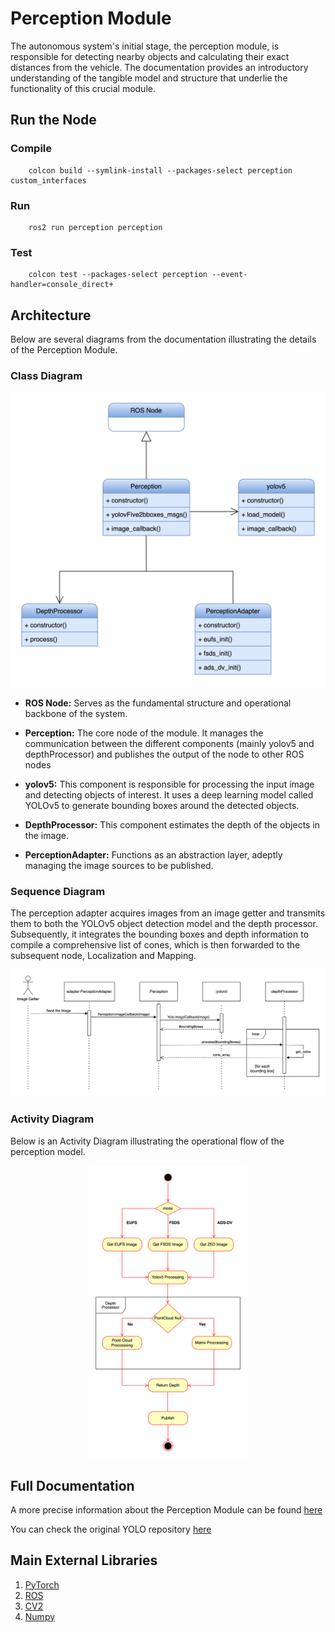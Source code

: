 # Perception Module

The autonomous system's initial stage, the perception module, is responsible for detecting nearby objects and calculating their exact distances from the vehicle. The documentation provides an introductory understanding of the tangible model and structure that underlie the functionality of this crucial module.

## Run the Node

### Compile

```SHELL
	colcon build --symlink-install --packages-select perception custom_interfaces
```

### Run

```SHELL
	ros2 run perception perception
```

### Test

```SHELL
    colcon test --packages-select perception --event-handler=console_direct+
```

## Architecture

Below are several diagrams from the documentation illustrating the details of the Perception Module.

### Class Diagram

<p align="center">
  <img src="../../docs/assets/Perception/ClassDiagram.png" />
</p>

* **ROS Node:** Serves as the fundamental structure and operational backbone of the system.

* **Perception:** The core node of the module. It manages the communication between the different components (mainly yolov5 and depthProcessor) and publishes the output of the node to other ROS nodes

* **yolov5:** This component is responsible for processing the input image and detecting objects of interest. It uses a deep learning model called YOLOv5 to generate bounding boxes around the detected objects.

* **DepthProcessor:** This component estimates the depth of the objects in the image.

* **PerceptionAdapter:** Functions as an abstraction layer, adeptly managing the image sources to be published.

### Sequence Diagram

The perception adapter acquires images from an image getter and transmits them to both the YOLOv5 object detection model and the depth processor. Subsequently, it integrates the bounding boxes and depth information to compile a comprehensive list of cones, which is then forwarded to the subsequent node, Localization and Mapping.

<p aligh="center">
  <img src="../../docs/assets/Perception/SequenceDiagram.png">
</p>

### Activity Diagram

Below is an Activity Diagram illustrating the operational flow of the perception model.

<p align="center">
  <img src="../../docs/assets/Perception/ActivityDiagram.png" style="width: 50%; height: auto;">
</p>

## Full Documentation

A more precise information about the Perception Module can be found [here](https://www.overleaf.com/read/ryspphvyxmny)

You can check the original YOLO repository [here](https://github.com/ultralytics/yolov5)



## Main External Libraries

1. [PyTorch](https://pytorch.org/tutorials/)
2. [ROS](https://docs.ros.org/en/foxy/index.html)
3. [CV2](https://docs.opencv.org/4.x/d6/d00/tutorial_py_root.html)
4. [Numpy](https://numpy.org/doc/stable/)


